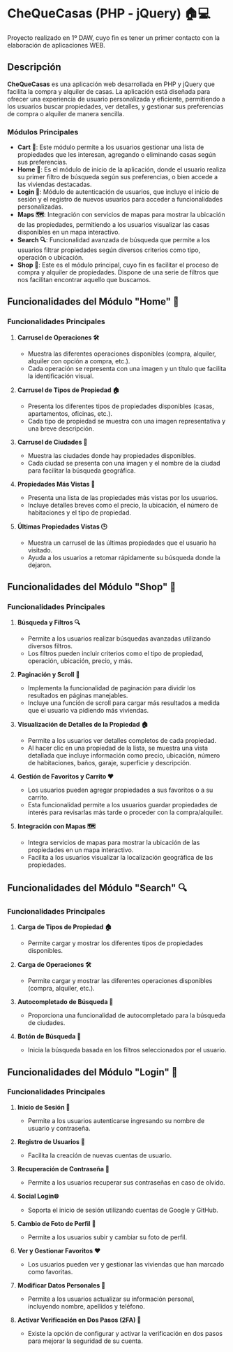 # CheQueCasas (PHP - jQuery) 🏠💻

Proyecto realizado en 1º DAW, cuyo fin es tener un primer contacto con la elaboración de aplicaciones WEB.

## Descripción

**CheQueCasas** es una aplicación web desarrollada en PHP y jQuery que facilita la compra y alquiler de casas. La aplicación está diseñada para ofrecer una experiencia de usuario personalizada y eficiente, permitiendo a los usuarios buscar propiedades, ver detalles, y gestionar sus preferencias de compra o alquiler de manera sencilla.

### Módulos Principales

- **Cart 🛒**: Este módulo permite a los usuarios gestionar una lista de propiedades que les interesan, agregando o eliminando casas según sus preferencias.
- **Home 🏡**: Es el módulo de inicio de la aplicación, donde el usuario realiza su primer filtro de búsqueda según sus preferencias, o bien accede a las viviendas destacadas.
- **Login 🔑**: Módulo de autenticación de usuarios, que incluye el inicio de sesión y el registro de nuevos usuarios para acceder a funcionalidades personalizadas.
- **Maps 🗺️**: Integración con servicios de mapas para mostrar la ubicación de las propiedades, permitiendo a los usuarios visualizar las casas disponibles en un mapa interactivo.
- **Search 🔍**: Funcionalidad avanzada de búsqueda que permite a los usuarios filtrar propiedades según diversos criterios como tipo, operación o ubicación.
- **Shop 🏬**: Este es el módulo principal, cuyo fin es facilitar el proceso de compra y alquiler de propiedades. Dispone de una serie de filtros que nos facilitan encontrar aquello que buscamos.

## Funcionalidades del Módulo "Home" 🏡

### Funcionalidades Principales

1. **Carrusel de Operaciones 🛠️**
   - Muestra las diferentes operaciones disponibles (compra, alquiler, alquiler con opción a compra, etc.).
   - Cada operación se representa con una imagen y un título que facilita la identificación visual.

2. **Carrusel de Tipos de Propiedad 🏠**
   - Presenta los diferentes tipos de propiedades disponibles (casas, apartamentos, oficinas, etc.).
   - Cada tipo de propiedad se muestra con una imagen representativa y una breve descripción.

3. **Carrusel de Ciudades 🌆**
   - Muestra las ciudades donde hay propiedades disponibles.
   - Cada ciudad se presenta con una imagen y el nombre de la ciudad para facilitar la búsqueda geográfica.

4. **Propiedades Más Vistas 👀**
   - Presenta una lista de las propiedades más vistas por los usuarios.
   - Incluye detalles breves como el precio, la ubicación, el número de habitaciones y el tipo de propiedad.

5. **Últimas Propiedades Vistas 🕒**
   - Muestra un carrusel de las últimas propiedades que el usuario ha visitado.
   - Ayuda a los usuarios a retomar rápidamente su búsqueda donde la dejaron.

## Funcionalidades del Módulo "Shop" 🏬

### Funcionalidades Principales

1. **Búsqueda y Filtros 🔍**
   - Permite a los usuarios realizar búsquedas avanzadas utilizando diversos filtros.
   - Los filtros pueden incluir criterios como el tipo de propiedad, operación, ubicación, precio, y más.

2. **Paginación y Scroll 📜**
   - Implementa la funcionalidad de paginación para dividir los resultados en páginas manejables.
   - Incluye una función de scroll para cargar más resultados a medida que el usuario va pidiendo más viviendas.

3. **Visualización de Detalles de la Propiedad 🏠**
   - Permite a los usuarios ver detalles completos de cada propiedad.
   - Al hacer clic en una propiedad de la lista, se muestra una vista detallada que incluye información como precio, ubicación, número de habitaciones, baños, garaje, superficie y descripción.

4. **Gestión de Favoritos y Carrito ❤️**
   - Los usuarios pueden agregar propiedades a sus favoritos o a su carrito.
   - Esta funcionalidad permite a los usuarios guardar propiedades de interés para revisarlas más tarde o proceder con la compra/alquiler.

5. **Integración con Mapas 🗺️**
   - Integra servicios de mapas para mostrar la ubicación de las propiedades en un mapa interactivo.
   - Facilita a los usuarios visualizar la localización geográfica de las propiedades.

## Funcionalidades del Módulo "Search" 🔍

### Funcionalidades Principales

1. **Carga de Tipos de Propiedad 🏠**
   - Permite cargar y mostrar los diferentes tipos de propiedades disponibles.

2. **Carga de Operaciones 🛠️**
   - Permite cargar y mostrar las diferentes operaciones disponibles (compra, alquiler, etc.).

3. **Autocompletado de Búsqueda 📝**
   - Proporciona una funcionalidad de autocompletado para la búsqueda de ciudades.

4. **Botón de Búsqueda 🚀**
   - Inicia la búsqueda basada en los filtros seleccionados por el usuario.

## Funcionalidades del Módulo "Login" 🔑

### Funcionalidades Principales

1. **Inicio de Sesión 🔑**
   - Permite a los usuarios autenticarse ingresando su nombre de usuario y contraseña.

2. **Registro de Usuarios 📝**
   - Facilita la creación de nuevas cuentas de usuario.

3. **Recuperación de Contraseña 🔄**
   - Permite a los usuarios recuperar sus contraseñas en caso de olvido.

4. **Social Login🌐**
   - Soporta el inicio de sesión utilizando cuentas de Google y GitHub.

5. **Cambio de Foto de Perfil 📸**
   - Permite a los usuarios subir y cambiar su foto de perfil.

6. **Ver y Gestionar Favoritos ❤️**
   - Los usuarios pueden ver y gestionar las viviendas que han marcado como favoritas.

7. **Modificar Datos Personales 📝**
   - Permite a los usuarios actualizar su información personal, incluyendo nombre, apellidos y teléfono.

8. **Activar Verificación en Dos Pasos (2FA) 🔐**
   - Existe la opción de configurar y activar la verificación en dos pasos para mejorar la seguridad de su cuenta.

